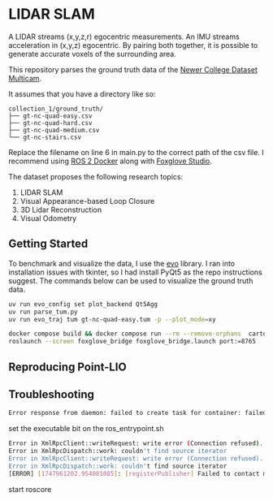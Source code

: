 # LIDAR SLAM

A LIDAR streams (x,y,z,r) egocentric measurements. An IMU streams acceleration in (x,y,z) egocentric. By pairing both together, it is possible to generate accurate voxels of the surrounding area.

This repository parses the ground truth data of the [Newer College Dataset Multicam](https://ori-drs.github.io/newer-college-dataset/multi-cam/).

It assumes that you have a directory like so:

```
collection_1/ground_truth/
├── gt-nc-quad-easy.csv
├── gt-nc-quad-hard.csv
├── gt-nc-quad-medium.csv
└── gt-nc-stairs.csv
```

Replace the filename on line 6 in main.py to the correct path of the csv file. I recommend using [ROS 2 Docker](https://foxglove.dev/blog/installing-ros2-on-macos-with-docker)
along with [Foxglove Studio](https://app.foxglove.dev/).

The dataset proposes the following research topics:
1. LIDAR SLAM
2. Visual Appearance-based Loop Closure
3. 3D Lidar Reconstruction
4. Visual Odometry

## Getting Started

To benchmark and visualize the data, I use the [evo](https://github.com/MichaelGrupp/evo) library. I ran into installation issues with tkinter, so I had install PyQt5 as the repo instructions suggest. The commands below can be used to visualize the ground truth data.

```bash
uv run evo_config set plot_backend Qt5Agg
uv run parse_tum.py
uv run evo_traj tum gt-nc-quad-easy.tum -p --plot_mode=xy
```
```bash
docker compose build && docker compose run --rm --remove-orphans  cartographer-ros
roslaunch --screen foxglove_bridge foxglove_bridge.launch port:=8765
```

## Reproducing Point-LIO



## Troubleshooting

 ```bash
Error response from daemon: failed to create task for container: failed to create shim task: OCI runtime create failed: runc create failed: unable to start container process: exec: "/ros_entrypoint.sh": permission denied: unknown
```
set the executable bit on the ros_entrypoint.sh

```bash
Error in XmlRpcClient::writeRequest: write error (Connection refused).
Error in XmlRpcDispatch::work: couldn't find source iterator
Error in XmlRpcClient::writeRequest: write error (Connection refused).
Error in XmlRpcDispatch::work: couldn't find source iterator
[ERROR] [1747961202.954081085]: [registerPublisher] Failed to contact master at [localhost:11311].  Retrying...
```
start roscore